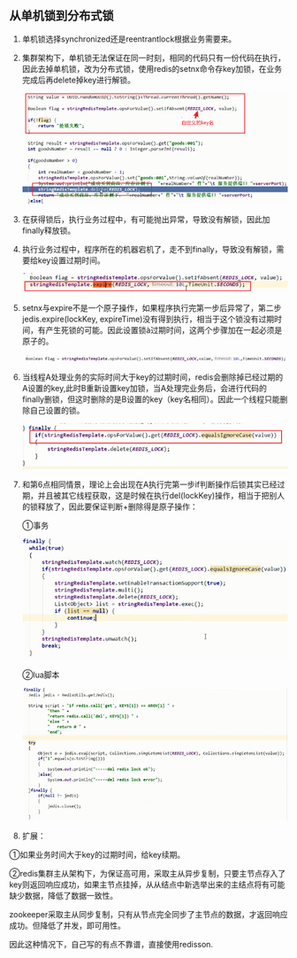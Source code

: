 ## **从单机锁到分布式锁**
1. 单机锁选择synchronized还是reentrantlock根据业务需要来。

2. 集群架构下，单机锁无法保证在同一时刻，相同的代码只有一份代码在执行，因此去掉单机锁，改为分布式锁，使用redis的setnx命令存key加锁，在业务完成后再delete掉key进行解锁。

   ![](media/1.png)

3. 在获得锁后，执行业务过程中，有可能抛出异常，导致没有解锁，因此加finally释放锁。

4. 执行业务过程中，程序所在的机器宕机了，走不到finally，导致没有解锁，需要给key设置过期时间。

   ![](media/2.png)

5. setnx与expire不是一个原子操作，如果程序执行完第一步后异常了，第二步jedis.expire(lockKey, expireTime)没有得到执行，相当于这个锁没有过期时间，有产生死锁的可能。因此设置锁à过期时间，这两个步骤加在一起必须是原子的。

   ![](media/3.png)

6. 当线程A处理业务的实际时间大于key的过期时间，redis会删除掉已经过期的A设置的key,此时B重新设置key加锁，当A处理完业务后，会进行代码的finally删锁，但这时删除的是B设置的key（key名相同）。因此一个线程只能删除自己设置的锁。

   ![](media/4.png)

7. 和第6点相同情景，理论上会出现在A执行完第一步if判断操作后锁其实已经过期，并且被其它线程获取，这是时候在执行del(lockKey)操作，相当于把别人的锁释放了，因此要保证判断+删除得是原子操作：

   ①事务

   ![](media/5.png)

   ②lua脚本

   ![](media/6.png)

8. 扩展：

①如果业务时间大于key的过期时间，给key续期。

②redis集群主从架构下，为保证高可用，采取主从异步复制，只要主节点存入了key则返回响应成功，如果主节点挂掉，从从结点中新选举出来的主结点将有可能缺少数据，降低了数据一致性。

zookeeper采取主从同步复制，只有从节点完全同步了主节点的数据，才返回响应成功。但降低了并发，即可用性。

因此这种情况下，自己写的有点不靠谱，直接使用redisson.

